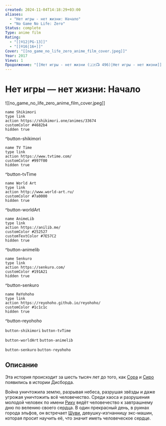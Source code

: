 ```yaml
---
created: 2024-11-04T14:18:29+03:00
aliases:
  - "Нет игры - нет жизни: Начало"
  - "No Game No Life: Zero"
Status: complete
Type: anime film
Rating:
  - "[[®️12|PG-13]]"
  - "[[®️16|16+]]"
Cover: "[[no_game_no_life_zero_anime_film_cover.jpeg]]"
Year: 2017
Views: 1
Продолжение: "[[Нет игры - нет жизни (🇯🇵📺 496)|Нет игры - нет жизни]]"
---
```


# Нет игры — нет жизни: Начало

![[no_game_no_life_zero_anime_film_cover.jpeg]]

```button
name Shikimori
type link
action https://shikimori.one/animes/33674
customColor #4682b4
hidden true
```
^button-shikimori

```button
name TV Time
type link
action https://www.tvtime.com/
customColor #997f00
hidden true
```
^button-tvTime

```button
name World Art
type link
action http://www.world-art.ru/
customColor #7a0000
hidden true
```
^button-worldArt

```button
name AnimeLib
type link
action https://anilib.me/
customColor #252527
customTextColor #7E57C2
hidden true
```
^button-animelib

```button
name Senkuro
type link
action https://senkuro.com/
customColor #191A21
hidden true
```
^button-senkuro

```button
name ReYohoho
type link
action https://reyohoho.github.io/reyohoho/
customColor #1c1c1c
hidden true
```
^button-reyohoho

`button-shikimori` `button-tvTime`

`button-worldArt` `button-animelib`

`button-senkuro` `button-reyohoho`

## Описание

Эта история происходит за шесть тысяч лет до того, как [Сора](https://shikimori.one/characters/82523-sora) и [Сиро](https://shikimori.one/characters/82525-shiro) появились в истории Дисборда.

Война уничтожила землю, разрывая небеса, разрушая звёзды и даже угрожая уничтожить всё человечество. Среди хаоса и разрушения молодой человек по имени [Рику](https://shikimori.one/characters/117061-riku-dola) ведёт человечество к завтрашнему дню по велению своего сердца. В один прекрасный день, в руинах города эльфов, он встречает [Шуви](https://shikimori.one/characters/117063-schwi), девушку-изгнанницу экс-машин, которая просит научить её, что значит иметь человеческое сердце.
